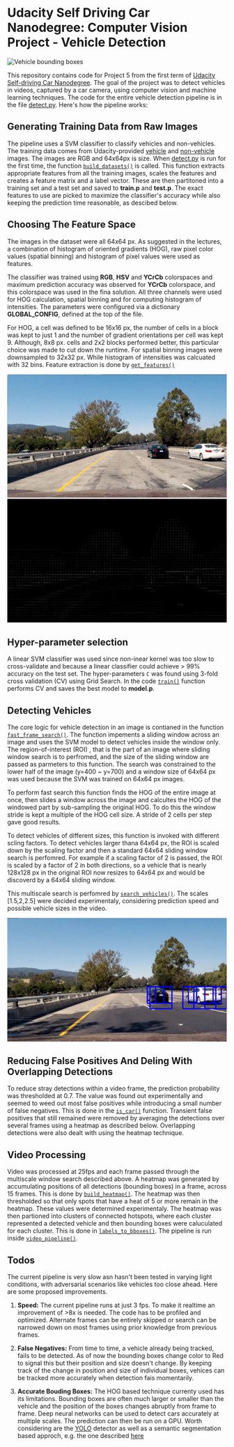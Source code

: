 # Udacity Self Driving Car Nanodegree: Computer Vision Project - Vehicle Detection
![Vehicle bounding boxes](output.gif)

This repository contains code for Project 5 from the first term of [Udacity Self-driving Car Nanodegree](https://in.udacity.com/course/self-driving-car-engineer-nanodegree--nd013/). The goal of the project was to detect vehicles in videos, captured by a car camera, using computer vision and machine learning techniques. The code for the entire vehicle detection pipeline is in the file [detect.py](https://github.com/farhanhubble/CarND-Vehicle-Detection/blob/e6d33a9f870b057c3ab46f6587f3fa4d4422504c/detect.py). Here's how the pipeline works:

## Generating Training Data from Raw Images

The pipeline uses a SVM classifier to classify vehicles and non-vehicles. The training data comes from Udacity-provided [vehicle](https://s3.amazonaws.com/udacity-sdc/Vehicle_Tracking/vehicles.zip) and [non-vehicle](https://s3.amazonaws.com/udacity-sdc/Vehicle_Tracking/non-vehicles.zip) images. The images are RGB and 64x64px is size. When [detect.py](https://github.com/farhanhubble/CarND-Vehicle-Detection/blob/e6d33a9f870b057c3ab46f6587f3fa4d4422504c/detect.py) is run for the first time, the function [`build_datasets()`](https://github.com/farhanhubble/CarND-Vehicle-Detection/blob/e6d33a9f870b057c3ab46f6587f3fa4d4422504c/detect.py#L149) is called. This function extracts appropriate features from all the training images, scales the features and creates a feature matrix and a label vector. These are then partitoned into a training set and a test set and saved to **train.p** and **test.p**. The exact features to use are picked to maximize the classifier's accuracy while also keeping the prediction time reasonable, as descibed below.


## Choosing The Feature Space

The images in the dataset were all 64x64 px. As suggested in the lectures, a combination of histogram of oriented gradients (HOG), raw pixel color values (spatial binning) and histogram of pixel values were used as features. 

The classifier was trained using **RGB**, **HSV** and **YCrCb** colorspaces and maximum prediction accuracy was observed for **YCrCb** colorspace, and this colorspace was used in the fina solution. All three channels were used for HOG calculation, spatial binning and for computing histogram of intensities. The parameters were configured via a dictionary **GLOBAL_CONFIG**, defined at the top of the file. 

For HOG, a cell was defined to be 16x16 px, the number of cells in a block was kept to just 1 and the number of gradient orientations per cell was kept 9. Although, 8x8 px. cells and 2x2 blocks performed better, this particular choice was made to cut down the runtime. For spatial binning images were downsampled to 32x32 px. While histogram of intensities was calcuated with 32 bins. Feature extraction is done by [`get_features()`](https://github.com/farhanhubble/CarND-Vehicle-Detection/blob/e6d33a9f870b057c3ab46f6587f3fa4d4422504c/detect.py#L111)

![image](readme-res/test1.jpg)
![hog](readme-res/hog.png)

## Hyper-parameter selection

A linear SVM classifier was used since non-inear kernel was too slow to cross-validate and because a linear classifier could achieve > 99% accuracy on the test set. The hyper-parameters `C` was found using 3-fold cross validation (CV) using Grid Search. In the code [`train()`](https://github.com/farhanhubble/CarND-Vehicle-Detection/blob/e6d33a9f870b057c3ab46f6587f3fa4d4422504c/detect.py#L225) function performs CV and saves the best model to **model.p**.


## Detecting Vehicles

The core logic for vehicle detection in an image is contianed in the function [`fast_frame_search()`](https://github.com/farhanhubble/CarND-Vehicle-Detection/blob/e6d33a9f870b057c3ab46f6587f3fa4d4422504c/detect.py#L336). The function impements a sliding window across an image and uses the SVM model to detect vehicles inside the window only. The region-of-interest (ROI) , that is the part of an image where sliding window search is to perfromed, and the size of the sliding window are passed as parmeters to this function. The search was constrained to the lower half of the image (y=400 ~ y=700) and a window size of 64x64 px was used because the SVM was trained on 64x64 px images.

To perform fast search this function finds the HOG of the entire image at once, then slides a window across the image and calcultes the HOG of the windowed part by sub-sampling the original HOG. To do this the window stride is kept a multiple of the HOG cell size. A stride of 2 cells per step gave good results.

To detect vehicles of different sizes, this function is invoked with different scling factors. To detect vehicles larger thana 64x64 px, the ROI is scaled down by the scaling factor and then a standard 64x64 sliding window search is perfomred. For example if a scaling factor of 2 is passed, the ROI is scaled by a factor of 2 in both directions, so a vehicle that is nearly 128x128 px in the original ROI now resizes to 64x64 px and would be discoverd by a 64x64 sliding window.

This multiscale search is perfomred by [`search_vehicles()`](https://github.com/farhanhubble/CarND-Vehicle-Detection/blob/e6d33a9f870b057c3ab46f6587f3fa4d4422504c/detect.py#L445). The scales [1.5,2,2.5] were decided experimentaly, considering prediction speed and possible vehicle sizes in the video.

![hog](readme-res/bbox.png)


## Reducing False Positives And Deling With Overlapping Detections
To reduce stray detections within a video frame, the prediction probability was thresholded at 0.7. The value was found out experimentally and seemed to weed out most false positives while introducing a small number of false negatives. This is done in the [`is_car()`](https://github.com/farhanhubble/CarND-Vehicle-Detection/blob/e6d33a9f870b057c3ab46f6587f3fa4d4422504c/detect.py#L307) function. Transient false positives that still remained were removed by averaging the detections over several frames using a heatmap as described below. Overlapping detections were also dealt with using the heatmap technique.


## Video Processing
Video was processed at 25fps and each frame  passed through the multiscale window search described above. A heatmap was generated by accumulating positions of all detections (bounding boxes) in a frame, across 15 frames. This is done by [`build_heatmap()`](https://github.com/farhanhubble/CarND-Vehicle-Detection/blob/e6d33a9f870b057c3ab46f6587f3fa4d4422504c/detect.py#L433). The heatmap was then thresholded so that only spots that have a heat of 5 or more remain in the heatmap. These values were determined experimentaly. The heatmap was then partioned into clusters of connected hotspots, where each cluster represented a detected vehicle and then bounding boxes were caluculated for each cluster. This is done in [`labels_to_bboxes()`](https://github.com/farhanhubble/CarND-Vehicle-Detection/blob/e6d33a9f870b057c3ab46f6587f3fa4d4422504c/detect.py#L459). The pipeline is run inside [`video_pipeline()`](https://github.com/farhanhubble/CarND-Vehicle-Detection/blob/e6d33a9f870b057c3ab46f6587f3fa4d4422504c/detect.py#L479). 


## Todos

The current pipeline is very slow asn hasn't been tested in varying light conditions, with adversarial scenarios like vehicles too close ahead. Here are some proposed improvements.

1. **Speed:** The current pipeline runs at just 3 fps. To make it realtime an improvement of >8x is needed. The code has to be profiled and optimized. Alternate frames can be entirely skipped or search can be narrowed down on most frames using prior knowledge from previous frames.

2. **False Negatives:** From time to time, a vehicle already being tracked, fails to be detected. As of now the bounding boxes change color to Red to signal this but their position and size doesn't change. By keeping track of the change in position and size of individual boxes, vehices can be tracked more accurately when detection fais momentarily.
 
3. **Accurate Bouding Boxes:**  The HOG based technique currenty used has its limitations. Bounding boxes are often much larger or smaller than the vehicle and the position of the boxes changes abruptly from frame to frame. Deep neural networks can be used to detect cars accurately at multiple scales. The prediction can then be run on a GPU. Worth considering are the [YOLO](https://arxiv.org/abs/1506.02640) detector as well as a semantic segmentation based approch, e.g. the one described [here](http://iv2016.berkeleyvision.org/papers/romera.pdf)







